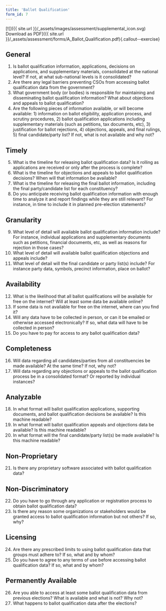 ```yaml
---
title: 'Ballot Qualification'
form_id: 7
---
```


[![]({{ site.url }}/\_assets/images/assessment/supplemental_icon.svg) Download as PDF]({{ site.url }}/\_assets/assessment/forms/A_Ballot_Qualification.pdf){.callout--exercise}

## General

1. Is ballot qualification information, applications, decisions on applications, and supplementary materials, consolidated at the national level? If not, at what sub-national levels is it consolidated?
2. Are there any legal barriers preventing CSOs from accessing ballot qualification data from the government?
3. What government body (or bodies) is responsible for maintaining and disseminating ballot qualification information? What about objections and appeals to ballot qualification?
4. Are the following pieces of information available, or will become available: 1) information on ballot eligibility, application process, and scrutiny procedures, 2) ballot qualification applications including supplementary materials (such as petitions, tax documents, etc), 3) justification for ballot rejections, 4) objections, appeals, and final rulings, 5) final candidate/party list? If not, what is not available and why not?

## Timely

5. What is the timeline for releasing ballot qualification data? Is it rolling as applications are received or only after the process is complete?
6. What is the timeline for objections and appeals to ballot qualification decisions? When will that information be available?
7. What is the timeline for releasing the final ballot information, including the final party/candidate list for each constituency?
8. Do you anticipate receiving ballot qualification information with enough time to analyze it and report findings while they are still relevant? For instance, in time to include it in planned pre-election statements?

## Granularity

9. What level of detail will available ballot qualification information include? For instance, individual applications and supplementary documents such as petitions, financial documents, etc, as well as reasons for rejection in those cases?
10. What level of detail will available ballot qualification objections and appeals include?
11. What level of detail will the final candidate or party list(s) include? For instance party data, symbols, precinct information, place on ballot?

## Availability

12. What is the likelihood that all ballot qualifications will be available for free on the internet? Will at least some data be available online?
13. If some data is not available for free on the internet, where can you find it?
14. Will any data have to be collected in person, or can it be emailed or otherwise accessed electronically? If so, what data will have to be collected in person?
15. Do you have to pay for access to any ballot qualification data?

## Completeness

16. Will data regarding all candidates/parties from all constituencies be made available? At the same time? If not, why not?
17. Will data regarding any objections or appeals to the ballot qualification process be in a consolidated format? Or reported by individual instances?

## Analyzable

18. In what format will ballot qualification applications, supporting documents, and ballot qualification decisions be available? Is this machine readable?
19. In what format will ballot qualification appeals and objections data be available? Is this machine readable?
20. In what format will the final candidate/party list(s) be made available? Is this machine readable?

## Non-Proprietary

21. Is there any proprietary software associated with ballot qualification data?

## Non-Discriminatory

22. Do you have to go through any application or registration process to obtain ballot qualification data?
23. Is there any reason some organizations or stakeholders would be granted access to ballot qualification information but not others? If so, why?

## Licensing

24. Are there any prescribed limits to using ballot qualification data that groups must adhere to? If so, what and by whom?
25. Do you have to agree to any terms of use before accessing ballot qualification data? If so, what and by whom?

## Permanently Available

26. Are you able to access at least some ballot qualification data from previous elections? What is available and what is not? Why not?
27. What happens to ballot qualification data after the elections?
